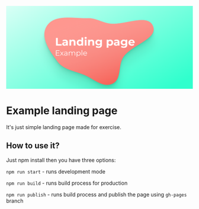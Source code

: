 ![cover](gh/cover.png)

# Example landing page

It's just simple landing page made for exercise.

## How to use it?

Just npm install then you have three options:

`npm run start` - runs development mode

`npm run build` - runs build process for production

`npm run publish` - runs build process and publish the page using `gh-pages` branch

